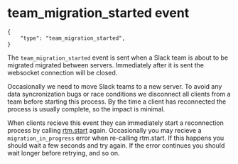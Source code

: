 # team_migration_started event

	{
		"type": "team_migration_started",
	}

The `team_migration_started` event is sent when a Slack team is about to be
migrated migrated between servers. Immediately after it is sent the websocket
connection will be closed.

Occasionally we need to move Slack teams to a new server. To avoid any data
syncronization bugs or race conditions we disconnect all clients from a team
before starting this process. By the time a client has reconnected the process
is usually complete, so the impact is minimal.

When clients recieve this event they can immediately start a reconnection
process by calling [rtm.start](/methods/rtm.start) again. Occasionally you may
recieve a `migration_in_progress` error when re-calling rtm.start. If this
happens you should wait a few seconds and try again. If the error continues
you should wait longer before retrying, and so on.
